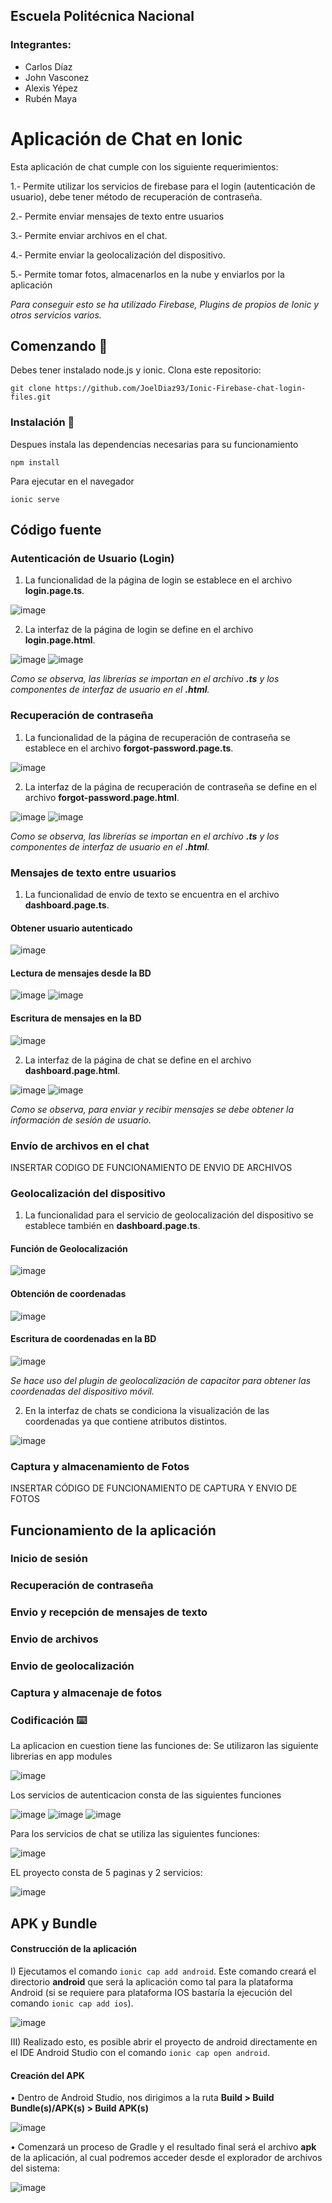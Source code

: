 ## Escuela Politécnica Nacional
### Integrantes:

* Carlos Díaz 
* John Vasconez
* Alexis Yépez
* Rubén Maya
# Aplicación de Chat en Ionic
Esta aplicación de chat cumple con los siguiente requerimientos:

1.- Permite utilizar los servicios de firebase para el login (autenticación de usuario), debe tener método de recuperación de contraseña.

2.- Permite enviar mensajes de texto entre usuarios

3.- Permite enviar archivos en el chat.

4.- Permite enviar la geolocalización del dispositivo.

5.- Permite tomar fotos, almacenarlos en la nube y enviarlos por la aplicación

*Para conseguir esto se ha utilizado Firebase, Plugins de propios de Ionic y otros servicios varios.*

## Comenzando 🚀
Debes tener instalado node.js y ionic.
Clona este repositorio:

``` 
git clone https://github.com/JoelDiaz93/Ionic-Firebase-chat-login-files.git
``` 

### Instalación 🔧
Despues instala las dependencias necesarias para su funcionamiento
```
npm install
``` 

Para ejecutar en el navegador
``` 
ionic serve
``` 
## Código fuente

### Autenticación de Usuario (Login)
1) La funcionalidad de la página de login se establece en el archivo **login.page.ts**.

![image](https://user-images.githubusercontent.com/58191417/148470870-24f31022-7ba7-4805-88c4-761cab2801f5.png)

2) La interfaz de la página de login se define en el archivo **login.page.html**.

![image](https://user-images.githubusercontent.com/58191417/148471039-e4648d13-f34c-482a-990f-266b6f2420b6.png)
![image](https://user-images.githubusercontent.com/58191417/148471077-7d0daecd-b76c-4d23-a4ba-21aed7d9687b.png)

*Como se observa, las librerías se importan en el archivo **.ts** y los componentes de interfaz de usuario en el **.html**.*

### Recuperación de contraseña

1) La funcionalidad de la página de recuperación de contraseña se establece en el archivo **forgot-password.page.ts**.

![image](https://user-images.githubusercontent.com/58191417/148471548-b0bb943a-3da7-40fc-bfa0-766b9e84a894.png)


2) La interfaz de la página de recuperación de contraseña se define en el archivo **forgot-password.page.html**.

![image](https://user-images.githubusercontent.com/58191417/148471601-e5070150-3574-438e-bab9-180906c16247.png)
![image](https://user-images.githubusercontent.com/58191417/148471658-e24bb6ca-9c25-4b88-a766-ee742231dc9e.png)


*Como se observa, las librerías se importan en el archivo **.ts** y los componentes de interfaz de usuario en el **.html**.*

### Mensajes de texto entre usuarios

1) La funcionalidad de envío de texto se encuentra en el archivo **dashboard.page.ts**.

#### Obtener usuario autenticado
![image](https://user-images.githubusercontent.com/58191417/148472260-07e1d9f9-9ff6-4b8e-b060-fe30da018547.png)

#### Lectura de mensajes desde la BD
![image](https://user-images.githubusercontent.com/58191417/148472393-c97a94aa-7c69-4839-804a-0c7a98252238.png)
![image](https://user-images.githubusercontent.com/58191417/148472505-bc73fab5-0993-4eef-a2b2-c4f92d1dda5a.png)

#### Escritura de mensajes en la BD
![image](https://user-images.githubusercontent.com/58191417/148472640-9d01c9a1-8d43-4eda-b03b-cf89c1e6d5a7.png)

2) La interfaz de la página de chat se define en el archivo **dashboard.page.html**.

![image](https://user-images.githubusercontent.com/58191417/148473035-22169102-8ff1-4488-a94d-be51479b3508.png)
![image](https://user-images.githubusercontent.com/58191417/148473161-e34824f4-1ec7-4d6d-bb82-c9f5e3ed183e.png)

*Como se observa, para enviar y recibir mensajes se debe obtener la información de sesión de usuario.*

### Envío de archivos en el chat

INSERTAR CODIGO DE FUNCIONAMIENTO DE ENVIO DE ARCHIVOS

### Geolocalización del dispositivo
1) La funcionalidad para el servicio de geolocalización del dispositivo se establece también en **dashboard.page.ts**.

#### Función de Geolocalización
![image](https://user-images.githubusercontent.com/58191417/148474434-ffd305ed-b35a-4ff3-aa39-b573f9d05562.png)

#### Obtención de coordenadas
![image](https://user-images.githubusercontent.com/58191417/148474552-04d609ea-f749-4905-8cad-efa8e52c78da.png)

#### Escritura de coordenadas en la BD
![image](https://user-images.githubusercontent.com/58191417/148474613-683e865f-85e2-4d0c-8c8c-27d6a05b825b.png)

*Se hace uso del plugin de geolocalización de capacitor para obtener las coordenadas del dispositivo móvil.*

2) En la interfaz de chats se condiciona la visualización de las coordenadas ya que contiene atributos distintos.

![image](https://user-images.githubusercontent.com/58191417/148475007-e51d25a2-a240-4007-b190-365bf1b13165.png)

### Captura y almacenamiento de Fotos
INSERTAR CÓDIGO DE FUNCIONAMIENTO DE CAPTURA Y ENVIO DE FOTOS

## Funcionamiento de la aplicación

### Inicio de sesión
### Recuperación de contraseña
### Envio y recepción de mensajes de texto
### Envio de archivos
### Envio de geolocalización
### Captura y almacenaje de fotos

### Codificación ⌨️
La aplicacion en cuestion tiene las funciones de:
Se utilizaron las siguiente librerias en app modules

![image](https://user-images.githubusercontent.com/58042087/145653948-d237cbdd-d102-46aa-92ce-2c0c2623e93e.png)

Los servicios de autenticacion consta de las siguientes funciones

![image](https://user-images.githubusercontent.com/58042087/145654020-f3e69b9a-9f7a-4afc-b888-edb54a70dc4e.png)
![image](https://user-images.githubusercontent.com/58042087/145654034-6ec8c6d1-d225-45ba-8469-e0296f732569.png)
![image](https://user-images.githubusercontent.com/58042087/145654048-569d378f-fea7-4d55-b120-194bf14fd8bc.png)

Para los servicios de chat se utiliza las siguientes funciones:

![image](https://user-images.githubusercontent.com/58042087/145654095-19878be8-e3a3-4edb-baf1-2fc64be05897.png)

EL proyecto consta de 5 paginas y 2 servicios:

![image](https://user-images.githubusercontent.com/58042087/145654145-f9606dcb-1cac-491d-8fd6-d34917bb4b9b.png)

## APK y Bundle

#### Construcción de la aplicación

I) Ejecutamos el comando `ionic cap add android`. Este comando creará el directorio **android** que será la aplicación como tal para la plataforma Android (si se requiere para plataforma IOS bastaría la ejecución del comando `ionic cap add ios`).

![image](https://user-images.githubusercontent.com/58191417/147428312-bb1caa15-8b53-4ff8-9995-f62349bce5c2.png)

III) Realizado esto, es posible abrir el proyecto de android directamente en el IDE Android Studio con el comando `ionic cap open android`.

#### Creación del APK 

• Dentro de Android Studio, nos dirigimos a la ruta **Build > Build Bundle(s)/APK(s) > Build APK(s)**

![image](https://user-images.githubusercontent.com/58191417/147428647-2aaaa73c-7d80-48d4-a20c-f3269f6f1a33.png)

• Comenzará un proceso de Gradle y el resultado final será el archivo **apk** de la aplicación, al cual podremos acceder desde el explorador de archivos del sistema:

![image](https://user-images.githubusercontent.com/58191417/147428986-93b7a32f-7fbf-46f7-a151-aa9cc95c1dfb.png)


